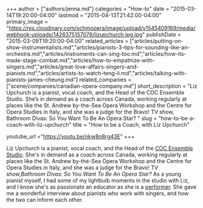 +++
author = ["authors/jenna.md"]
categories = "How-to"
date = "2015-03-14T19:20:00-04:00"
lastmod = "2015-04-13T21:42:00-04:00"
primary_image = "https://res.cloudinary.com/schmopera/image/upload/v1545409169/media/webhook-uploads/1426375157078/lizupchurch.jpg.jpg"
publishDate = "2015-03-09T19:20:00-04:00"
related_articles = ["articles/putting-on-show-instrumentalists.md","articles/pianists-3-tips-for-sounding-like-an-orchestra.md","articles/instruments-can-sing-too.md","articles/how-its-made-stage-combat.md","articles/how-to-empathize-with-singers.md","articles/great-love-affairs-singers-and-pianists.md","articles/artists-to-watch-teng-li.md","articles/talking-with-pianists-james-cheung.md"]
related_companies = ["scene/companies/canadian-opera-company.md"]
short_description = "Liz Upchurch is a pianist, vocal coach, and the Head of the COC Ensemble Studio. She’s in demand as a coach across Canada, working regularly at places like the St. Andrew by-the-Sea Opera Workshop and the Centre for Opera Studies in Italy, and she was a judge for the Bravo! TV show, Bathroom Divas: So You Want To Be An Opera Star? "
slug = "how-to-be-a-coach-with-liz-upchurch"
title = "How to be a Coach, with Liz Upchurch"

youtube_url ="https://youtu.be/nkw8n8rg43E"
+++

Liz Upchurch is a pianist, vocal coach, and the Head of the [COC Ensemble Studio](http://www.coc.ca/AboutTheCOC/CompanyMembers/EnsembleStudio.aspx). She's in demand as a coach across Canada, working regularly at places like the St. Andrew by-the-Sea Opera Workshop and the Centre for Opera Studies in Italy, and she was a judge for the Bravo! TV show,*Bathroom Divas: So You Want To Be An Opera Star?* As a young pianist myself, I had some of my lightbulb moments in the studio with Liz, and I know she's as passionate an educator as she is a [performer](http://schmopera.com/in-review-jane-archibald-and-liz-upchurch/). She gave me a wonderful interview about pianists who work with singers, and how the two can inform each other.
